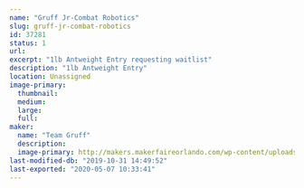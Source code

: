 ```yaml
---
name: "Gruff Jr-Combat Robotics"
slug: gruff-jr-combat-robotics
id: 37281
status: 1
url: 
excerpt: "1lb Antweight Entry requesting waitlist"
description: "1lb Antweight Entry"
location: Unassigned
image-primary:
  thumbnail: 
  medium: 
  large: 
  full: 
maker:
  name: "Team Gruff"
  description:
  image-primary: http://makers.makerfaireorlando.com/wp-content/uploads/2019/08/Gruff-Team-S2019-1024x683.jpg
last-modified-db: "2019-10-31 14:49:52"
last-exported: "2020-05-07 10:33:41"
---
```

